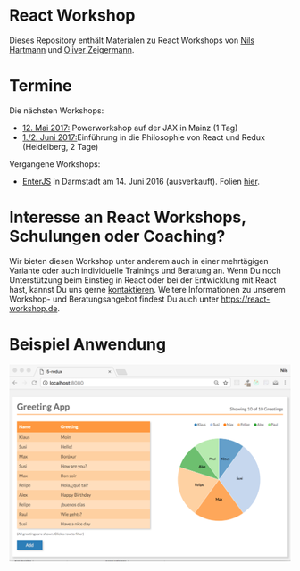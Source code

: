 # React Workshop

Dieses Repository enthält Materialen zu React Workshops von [Nils Hartmann](http://nilshartmann.net) und [Oliver Zeigermann](http://zeigermann.eu/).

# Termine

Die nächsten Workshops:

* [12. Mai 2017:](https://jax.de/session/freitag-12-05-2017-webanwendungen-mit-react-entwickeln-eine-praktische-einfuehrung/) Powerworkshop auf der JAX in Mainz (1 Tag) 
* [1./2. Juni 2017:](http://dpunkt.de/react)Einführung in die Philosophie von React und Redux (Heidelberg, 2 Tage)

Vergangene Workshops:

* [EnterJS](http://dpunkt.de/react) in Darmstadt am 14. Juni 2016 (ausverkauft). Folien [hier](http://djcordhose.github.io/react-workshop/2016_enterjs.html#/).


# Interesse an React Workshops, Schulungen oder Coaching?

Wir bieten diesen Workshop unter anderem auch in einer mehrtägigen Variante oder auch individuelle Trainings und Beratung an.
Wenn Du noch Unterstützung beim Einstieg in React oder bei der Entwicklung mit React hast, kannst Du uns gerne [kontaktieren](autoren@reactbuch.de). Weitere Informationen zu unserem Workshop- und Beratungsangebot findest Du auch unter https://react-workshop.de.
 
# Beispiel Anwendung

![Greeting App](greeting-app.png)

